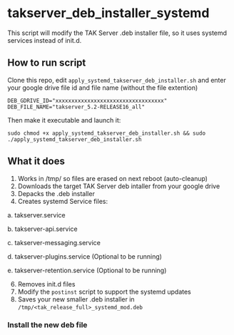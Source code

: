 # takserver_deb_installer_systemd

This script will modify the TAK Server .deb installer file, so it uses systemd services instead of init.d.


## How to run script

Clone this repo, edit `apply_systemd_takserver_deb_installer.sh` and enter your google drive file id and file name (without the file extention)

```
DEB_GDRIVE_ID="xxxxxxxxxxxxxxxxxxxxxxxxxxxxxxxxxx"
DEB_FILE_NAME="takserver_5.2-RELEASE16_all"
```


Then make it executable and launch it:

`sudo chmod +x apply_systemd_takserver_deb_installer.sh && sudo ./apply_systemd_takserver_deb_installer.sh`

## What it does

1. Works in /tmp/ so files are erased on next reboot (auto-cleanup)
2. Downloads the target TAK Server deb intaller from your google drive
3. Depacks the .deb installer
4. Creates systemd Service files:

  a. takserver.service
  
  b. takserver-api.service
  
  c. takserver-messaging.service
  
  d. takserver-plugins.service (Optional to be running)
  
  e. takserver-retention.service (Optional to be running)
  
6. Removes init.d files
7. Modify the `postinst` script to support the systemd updates
8. Saves your new smaller .deb installer in `/tmp/<tak_release_full>_systemd_mod.deb`

### Install the new deb file

